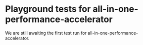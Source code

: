 # Playground tests for all-in-one-performance-accelerator
We are still awaiting the first test run for all-in-one-performance-accelerator.
